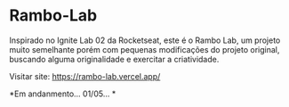 # Rambo-Lab

Inspirado no Ignite Lab 02 da Rocketseat, este é o Rambo Lab, um projeto muito semelhante porém com pequenas modificações do projeto original, buscando alguma originalidade e exercitar a criatividade.

Visitar site: https://rambo-lab.vercel.app/

*Em andanmento... 01/05... *
